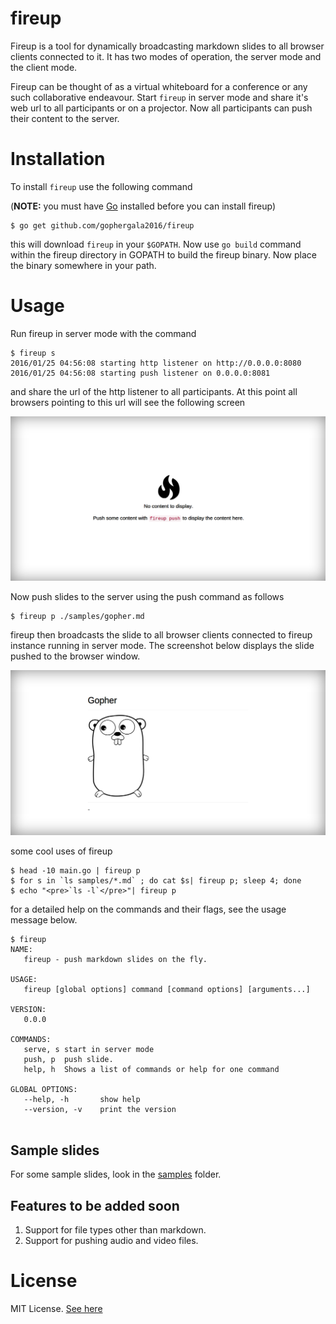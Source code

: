 # fireup

Fireup is a tool for dynamically broadcasting markdown slides to all browser clients connected to it. It has two modes of operation, the 
server mode and the client mode. 

Fireup can be thought of as a virtual whiteboard for a conference or any such collaborative endeavour. Start `fireup` in server mode
and share it's web url to all participants or on a projector. Now all participants can push their content to the server. 

# Installation
To install `fireup` use the following command

(**NOTE:** you must have [Go](http://golang.org) installed before you can install fireup)

```
$ go get github.com/gophergala2016/fireup
```

this will download `fireup` in your `$GOPATH`. Now use `go build`
command within the fireup directory in GOPATH to build the fireup binary. Now place the binary somewhere in your path.

# Usage

Run fireup in server mode with the command 

```
$ fireup s
2016/01/25 04:56:08 starting http listener on http://0.0.0.0:8080
2016/01/25 04:56:08 starting push listener on 0.0.0.0:8081

```

and share the url of the http listener to all participants. At this point all browsers pointing to
this url will see the following screen

![](https://raw.githubusercontent.com/gophergala2016/fireup/master/screenshots/empty.png)


Now push slides to the server using the push command as follows

```
$ fireup p ./samples/gopher.md
```
fireup then broadcasts the slide to all browser clients connected to fireup instance running in server mode.
The screenshot below displays the slide pushed to the browser window.

![](https://raw.githubusercontent.com/gophergala2016/fireup/master/screenshots/gopher.png)

some cool uses of fireup

```
$ head -10 main.go | fireup p
$ for s in `ls samples/*.md` ; do cat $s| fireup p; sleep 4; done
$ echo "<pre>`ls -l`</pre>"| fireup p

```
for a detailed help on the commands and their flags, see the 
usage message below.

```
$ fireup 
NAME:
   fireup - push markdown slides on the fly.

USAGE:
   fireup [global options] command [command options] [arguments...]
   
VERSION:
   0.0.0
   
COMMANDS:
   serve, s	start in server mode
   push, p	push slide.
   help, h	Shows a list of commands or help for one command
   
GLOBAL OPTIONS:
   --help, -h		show help
   --version, -v	print the version


```

## Sample slides

For some sample slides, look in the [samples](https://github.com/gophergala2016/fireup/tree/master/samples) folder.

## Features to be added soon

1. Support for file types other than markdown.
2. Support for pushing audio and video files.



# License

MIT License. [See here](https://github.com/gophergala2016/fireup/blob/master/LICENSE)

